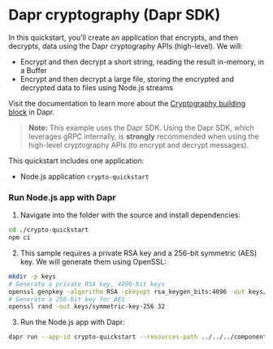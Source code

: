 # Dapr cryptography (Dapr SDK)

In this quickstart, you'll create an application that encrypts, and then decrypts, data using the Dapr cryptography APIs (high-level). We will:

- Encrypt and then decrypt a short string, reading the result in-memory, in a Buffer
- Encrypt and then decrypt a large file, storing the encrypted and decrypted data to files using Node.js streams

Visit the documentation to learn more about the [Cryptography building block](https://v1-11.docs.dapr.io/developing-applications/building-blocks/cryptography/) in Dapr.

> **Note:** This example uses the Dapr SDK. Using the Dapr SDK, which leverages gRPC internally, is **strongly** recommended when using the high-level cryptography APIs (to encrypt and decrypt messages).

This quickstart includes one application:

- Node.js application `crypto-quickstart`

### Run Node.js app with Dapr

1. Navigate into the folder with the source and install dependencies:

<!-- STEP
name: Install Node dependencies
-->

```bash
cd ./crypto-quickstart
npm ci
```
<!-- END_STEP -->

2. This sample requires a private RSA key and a 256-bit symmetric (AES) key. We will generate them using OpenSSL:

<!-- STEP
name: Generate keys
working_dir: crypto-quickstart
expected_stdout_lines:
expected_stderr_lines:
-->

```bash
mkdir -p keys
# Generate a private RSA key, 4096-bit keys
openssl genpkey -algorithm RSA -pkeyopt rsa_keygen_bits:4096 -out keys/rsa-private-key.pem
# Generate a 256-bit key for AES
openssl rand -out keys/symmetric-key-256 32
```

<!-- END_STEP -->

3. Run the Node.js app with Dapr:

<!-- STEP
name: Run Node.js app
expected_stdout_lines:
  - "== APP == == Encrypting message using buffers"
  - "== APP == Encrypted the message, got 856 bytes"
  - "== APP == == Decrypting message using buffers"
  - "== APP == Decrypted the message, got 24 bytes"
  - '== APP == The secret is "passw0rd"'
  - "== APP == == Encrypting message using streams"
  - "== APP == Encrypting federico-di-dio-photography-Q4g0Q-eVVEg-unsplash.jpg to encrypted.out"
  - "== APP == Encrypted the message to encrypted.out"
  - "== APP == == Decrypting message using streams"
  - "== APP == Encrypting encrypted.out to decrypted.out"
  - "== APP == Decrypted the message to decrypted.out.jpg"
  - "Exited App successfully"
expected_stderr_lines:
working_dir: ./crypto-quickstart
output_match_mode: substring
background: true
sleep: 10
-->

```bash
dapr run --app-id crypto-quickstart --resources-path ../../../components/ -- npm start
```

<!-- END_STEP -->
